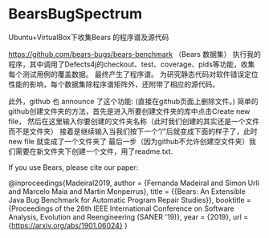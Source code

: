 # BearsBugSpectrum
Ubuntu+VirtualBox下收集Bears 的程序谱及源代码

https://github.com/bears-bugs/bears-benchmark （Bears 数据集）
执行我的程序，其中调用了Defects4j的checkout、test、coverage、pids等功能，收集每个测试用例的覆盖数据。
最终产生了程序谱。
为研究静态代码对软件错误定位性能的影响，每个数据集除程序谱矩阵外，还附带了相应的源代码。

此外，github 也 announce 了这个功能:
(直接在github页面上删除文件。) 简单的github创建文件夹的方法，首先是进入所要创建文件夹的库中点击Create new file，
然后在这里输入你要创建的文件夹名称（此时我们创建的其实还是一个文件而不是文件夹）
接着是继续输入当我们按下一个“/”后就变成下面的样子了，此时new file 就变成了一个文件夹了
最后一步（因为github不允许创建空文件夹）我们需要在新文件夹下创建一个文件，用了readme.txt.  

If you use Bears, please cite our paper:

@inproceedings{Madeiral2019,
  author = {Fernanda Madeiral and Simon Urli and Marcelo Maia and Martin Monperrus},
  title = {{Bears: An Extensible Java Bug Benchmark for Automatic Program Repair Studies}},
  booktitle = {Proceedings of the 26th IEEE International Conference on Software Analysis, Evolution and Reengineering (SANER '19)},
  year = {2019},
  url = {https://arxiv.org/abs/1901.06024}
}
